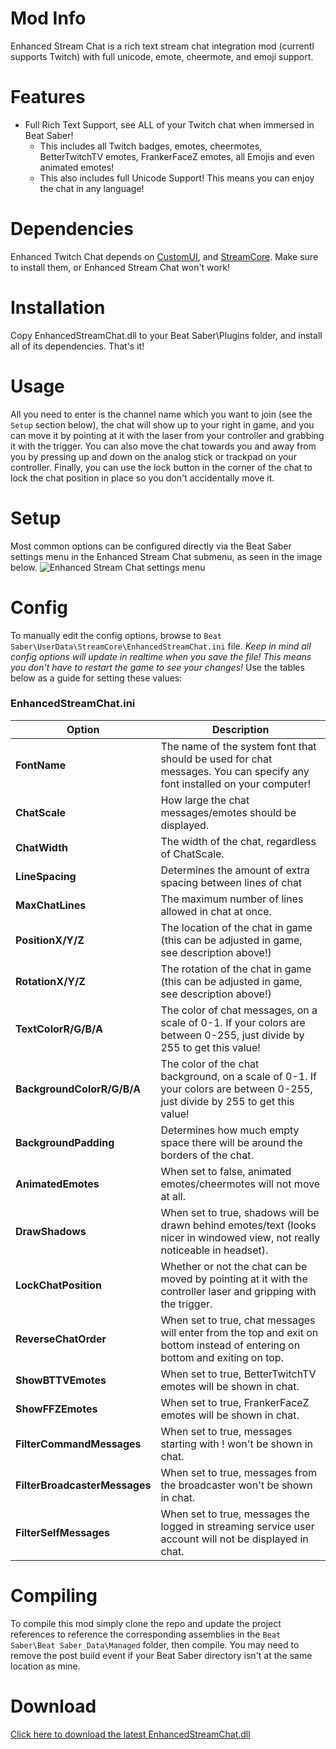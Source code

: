# Mod Info
Enhanced Stream Chat is a rich text stream chat integration mod (currentl supports Twitch) with full unicode, emote, cheermote, and emoji support.

# Features
- Full Rich Text Support, see ALL of your Twitch chat when immersed in Beat Saber!
  - This includes all Twitch badges, emotes, cheermotes, BetterTwitchTV emotes, FrankerFaceZ emotes, all Emojis and even animated emotes!
  - This also includes full Unicode Support! This means you can enjoy the chat in any language!

# Dependencies
Enhanced Twitch Chat depends on [CustomUI](https://github.com/brian91292/BeatSaberCustomUI/releases), and [StreamCore](https://github.com/brian91292/StreamCore/releases). Make sure to install them, or Enhanced Stream Chat won't work!
  
# Installation
Copy EnhancedStreamChat.dll to your Beat Saber\Plugins folder, and install all of its dependencies. That's it!

# Usage
All you need to enter is the channel name which you want to join (see the `Setup` section below), the chat will show up to your right in game, and you can move it by pointing at it with the laser from your controller and grabbing it with the trigger. You can also move the chat towards you and away from you by pressing up and down on the analog stick or trackpad on your controller. Finally, you can use the lock button in the corner of the chat to lock the chat position in place so you don't accidentally move it.

# Setup
Most common options can be configured directly via the Beat Saber settings menu in the Enhanced Stream Chat submenu, as seen in the image below. 
![Enhanced Stream Chat settings menu](https://i.imgur.com/GSPmjPb.jpg)

# Config
To manually edit the config options, browse to `Beat Saber\UserData\StreamCore\EnhancedStreamChat.ini` file.  *Keep in mind all config options will update in realtime when you save the file! This means you don't have to restart the game to see your changes!* Use the tables below as a guide for setting these values:

### EnhancedStreamChat.ini
| Option | Description |
| - | - |
| **FontName** | The name of the system font that should be used for chat messages. You can specify any font installed on your computer! |
| **ChatScale** | How large the chat messages/emotes should be displayed. |
| **ChatWidth** | The width of the chat, regardless of ChatScale. |
| **LineSpacing** | Determines the amount of extra spacing between lines of chat |
| **MaxChatLines** | The maximum number of lines allowed in chat at once. |
| **PositionX/Y/Z** | The location of the chat in game (this can be adjusted in game, see description above!) |
| **RotationX/Y/Z** | The rotation of the chat in game (this can be adjusted in game, see description above!) |
| **TextColorR/G/B/A** | The color of chat messages, on a scale of 0-1. If your colors are between 0-255, just divide by 255 to get this value! |
| **BackgroundColorR/G/B/A** | The color of the chat background, on a scale of 0-1. If your colors are between 0-255, just divide by 255 to get this value! |
| **BackgroundPadding** | Determines how much empty space there will be around the borders of the chat. |
| **AnimatedEmotes** | When set to false, animated emotes/cheermotes will not move at all. |
| **DrawShadows** | When set to true, shadows will be drawn behind emotes/text (looks nicer in windowed view, not really noticeable in headset). |
| **LockChatPosition** | Whether or not the chat can be moved by pointing at it with the controller laser and gripping with the trigger. |
| **ReverseChatOrder** | When set to true, chat messages will enter from the top and exit on bottom instead of entering on bottom and exiting on top. |
| **ShowBTTVEmotes** | When set to true, BetterTwitchTV emotes will be shown in chat. |
| **ShowFFZEmotes** | When set to true, FrankerFaceZ emotes will be shown in chat. |
| **FilterCommandMessages** | When set to true, messages starting with ! won't be shown in chat. |
| **FilterBroadcasterMessages** | When set to true, messages from the broadcaster won't be shown in chat. |
| **FilterSelfMessages** | When set to true, messages the logged in streaming service user account will not be displayed in chat. |

# Compiling
To compile this mod simply clone the repo and update the project references to reference the corresponding assemblies in the `Beat Saber\Beat Saber_Data\Managed` folder, then compile. You may need to remove the post build event if your Beat Saber directory isn't at the same location as mine.

# Download
[Click here to download the latest EnhancedStreamChat.dll](https://github.com/brian91292/EnhancedStreamChat/releases)

